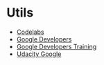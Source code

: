 # Utils
* [Codelabs](https://codelabs.developers.google.com/)
* [Google Developers](https://developers.google.com/)
* [Google Developers Training](https://developers.google.com/training)
* [Udacity Google](https://www.udacity.com/google)
